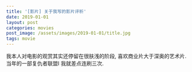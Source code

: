 ```yaml
---
title: '[影片] 关于我写的影片评析'
date: 2019-01-01
layout: post
categories: movies
post_image: /assets/images/2019-01-01/title.jpg
tags: movie
---
```

我本人对电影的观赏其实还停留在很肤浅的阶段, 喜欢商业片大于深奥的艺术片. 当年的一部复仇者联盟I 我就差点连刷三次.